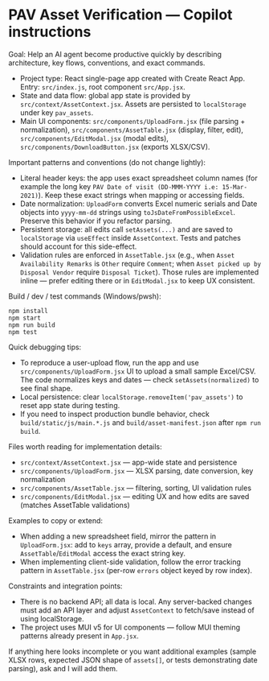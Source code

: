 <!-- Project-specific instructions for AI coding agents. Keep this concise and actionable. -->
# PAV Asset Verification — Copilot instructions

Goal: Help an AI agent become productive quickly by describing architecture, key flows, conventions, and exact commands.

- Project type: React single-page app created with Create React App. Entry: `src/index.js`, root component `src/App.jsx`.
- State and data flow: global app state is provided by `src/context/AssetContext.jsx`. Assets are persisted to `localStorage` under key `pav_assets`.
- Main UI components: `src/components/UploadForm.jsx` (file parsing + normalization), `src/components/AssetTable.jsx` (display, filter, edit), `src/components/EditModal.jsx` (modal edits), `src/components/DownloadButton.jsx` (exports XLSX/CSV).

Important patterns and conventions (do not change lightly):

- Literal header keys: the app uses exact spreadsheet column names (for example the long key `PAV Date of visit (DD-MMM-YYYY i.e: 15-Mar-2021)`). Keep these exact strings when mapping or accessing fields.
- Date normalization: `UploadForm` converts Excel numeric serials and Date objects into `yyyy-mm-dd` strings using `toJsDateFromPossibleExcel`. Preserve this behavior if you refactor parsing.
- Persistent storage: all edits call `setAssets(...)` and are saved to `localStorage` via `useEffect` inside `AssetContext`. Tests and patches should account for this side-effect.
- Validation rules are enforced in `AssetTable.jsx` (e.g., when `Asset Availability Remarks` is `Other` require `Comment`; when `Asset picked up by Disposal Vendor` require `Disposal Ticket`). Those rules are implemented inline — prefer editing there or in `EditModal.jsx` to keep UX consistent.

Build / dev / test commands (Windows/pwsh):

```
npm install
npm start
npm run build
npm test
```

Quick debugging tips:

- To reproduce a user-upload flow, run the app and use `src/components/UploadForm.jsx` UI to upload a small sample Excel/CSV. The code normalizes keys and dates — check `setAssets(normalized)` to see final shape.
- Local persistence: clear `localStorage.removeItem('pav_assets')` to reset app state during testing.
- If you need to inspect production bundle behavior, check `build/static/js/main.*.js` and `build/asset-manifest.json` after `npm run build`.

Files worth reading for implementation details:

- `src/context/AssetContext.jsx` — app-wide state and persistence
- `src/components/UploadForm.jsx` — XLSX parsing, date conversion, key normalization
- `src/components/AssetTable.jsx` — filtering, sorting, UI validation rules
- `src/components/EditModal.jsx` — editing UX and how edits are saved (matches AssetTable validations)

Examples to copy or extend:

- When adding a new spreadsheet field, mirror the pattern in `UploadForm.jsx`: add to `keys` array, provide a default, and ensure `AssetTable`/`EditModal` access the exact string key.
- When implementing client-side validation, follow the error tracking pattern in `AssetTable.jsx` (per-row `errors` object keyed by row index).

Constraints and integration points:

- There is no backend API; all data is local. Any server-backed changes must add an API layer and adjust `AssetContext` to fetch/save instead of using localStorage.
- The project uses MUI v5 for UI components — follow MUI theming patterns already present in `App.jsx`.

If anything here looks incomplete or you want additional examples (sample XLSX rows, expected JSON shape of `assets[]`, or tests demonstrating date parsing), ask and I will add them.
